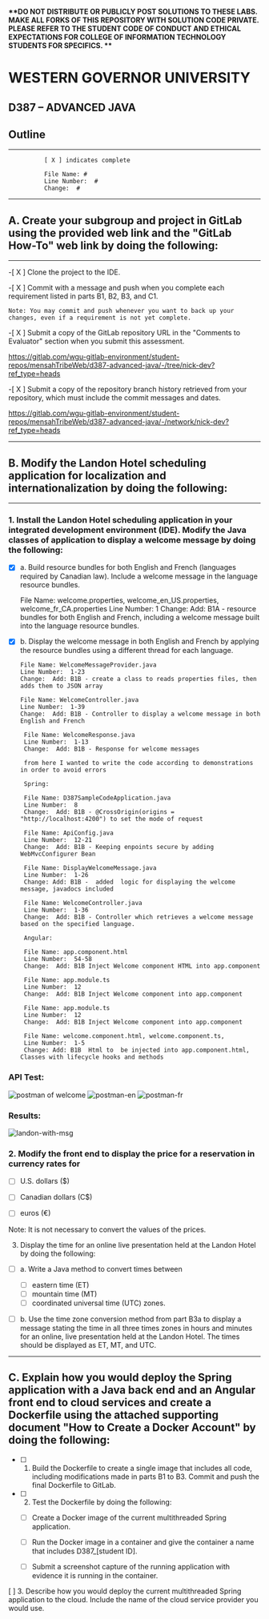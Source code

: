 <strong> **DO NOT DISTRIBUTE OR PUBLICLY POST SOLUTIONS TO THESE LABS. MAKE ALL FORKS OF THIS REPOSITORY WITH SOLUTION CODE PRIVATE. PLEASE REFER TO THE STUDENT CODE OF CONDUCT AND ETHICAL EXPECTATIONS FOR COLLEGE OF INFORMATION TECHNOLOGY STUDENTS FOR SPECIFICS. ** </strong>

# WESTERN GOVERNOR UNIVERSITY 
## D387 – ADVANCED JAVA

## Outline

<hr/>

              [ X ] indicates complete

              File Name: #
              Line Number:  #
              Change:  #

<hr/>

##  A.  Create your subgroup and project in GitLab using the provided web link and the "GitLab How-To" web link by doing the following:

<hr/>

 -[ X ]  Clone the project to the IDE.

 -[ X ]   Commit with a message and push when you complete each requirement listed in parts B1, B2, B3, and C1.


    Note: You may commit and push whenever you want to back up your changes, even if a requirement is not yet complete.


-[ X ]   Submit a copy of the GitLab repository URL in the "Comments to Evaluator" section when you submit this assessment.

https://gitlab.com/wgu-gitlab-environment/student-repos/mensahTribeWeb/d387-advanced-java/-/tree/nick-dev?ref_type=heads

-[ X ]   Submit a copy of the repository branch history retrieved from your repository, which must include the commit messages and dates.

https://gitlab.com/wgu-gitlab-environment/student-repos/mensahTribeWeb/d387-advanced-java/-/network/nick-dev?ref_type=heads

<hr/>

## B.  Modify the Landon Hotel scheduling application for localization and internationalization by doing the following:

<hr/>

### 1.   Install the Landon Hotel scheduling application in your integrated development environment (IDE). Modify the Java classes of application to display a welcome message by doing the following:



  - [X] a.  Build resource bundles for both English and French (languages required by Canadian law). Include a welcome message in the language resource bundles.
 
      File Name: welcome.properties, welcome_en_US.properties, welcome_fr_CA.properties
      Line Number:  1
      Change: Add: B1A - resource bundles for both English and French, including a welcome message built into the language resource bundles.

- [X]    b.  Display the welcome message in both English and French by applying the resource bundles using a different thread for each language.

         File Name: WelcomeMessageProvider.java
         Line Number:  1-23
         Change:  Add: B1B - create a class to reads properties files, then adds them to JSON array

         File Name: WelcomeController.java
         Line Number:  1-39
         Change:  Add: B1B - Controller to display a welcome message in both English and French 

          File Name: WelcomeResponse.java
          Line Number:  1-13
          Change:  Add: B1B - Response for welcome messages

          from here I wanted to write the code according to demonstrations in order to avoid errors
          
          Spring: 

          File Name: D387SampleCodeApplication.java
          Line Number:  8
          Change:  Add: B1B - @CrossOrigin(origins = "http://localhost:4200") to set the mode of request

          File Name: ApiConfig.java
          Line Number:  12-21
          Change:  Add: B1B - Keeping enpoints secure by adding WebMvcConfigurer Bean

          File Name: DisplayWelcomeMessage.java
          Line Number:  1-26
          Change: Add: B1B -  added  logic for displaying the welcome message, javadocs included 

          File Name: WelcomeController.java
          Line Number:  1-36
          Change:  Add: B1B - Controller which retrieves a welcome message based on the specified language. 

          Angular:

          File Name: app.component.html
          Line Number:  54-58
          Change:  Add: B1B Inject Welcome component HTML into app.component

          File Name: app.module.ts
          Line Number:  12
          Change:  Add: B1B Inject Welcome component into app.component 

          File Name: app.module.ts
          Line Number:  12
          Change:  Add: B1B Inject Welcome component into app.component

          File Name: welcome.component.html, welcome.component.ts,
          Line Number:  1-5
          Change: Add: B1B  Html to  be injected into app.component.html, Classes with lifecycle hooks and methods




### API Test:

<img src="src/main/resources/static/assets/images/readme-img/postman-welcome.png" alt="postman of welcome"/>
<img src="src/main/resources/static/assets/images/hotel/welcome/en-msg-postman.png" alt="postman-en"/>
<img src="src/main/resources/static/assets/images/hotel/welcome/fr-msg-postman.png" alt="postman-fr"/>

### Results:
<img src="src/main/resources/static/assets/images/hotel/welcome/landon-with-welcome-msg.png" alt="landon-with-msg"/>

### 2.  Modify the front end to display the price for a reservation in currency rates for 

-[ ]  U.S. dollars ($)
-[ ] Canadian dollars (C$)
-[ ] euros (€) 


Note: It is not necessary to convert the values of the prices.

3.  Display the time for an online live presentation held at the Landon Hotel by doing the following:

-[ ] a.  Write a Java method to convert times between

  -[ ] eastern time (ET)
  -[ ] mountain time (MT) 
  -[ ] coordinated universal time (UTC) zones.

-[ ] b.  Use the time zone conversion method from part B3a to display a message stating the time in all three times zones in hours and minutes for an online, live presentation held at the Landon Hotel. The times should be displayed as ET, MT, and UTC.


<hr/>

## C.  Explain how you would deploy the Spring application with a Java back end and an Angular front end to cloud services and create a Dockerfile using the attached supporting document "How to Create a Docker Account" by doing the following:

-[ ] 1. Build the Dockerfile to create a single image that includes all code, including modifications made in parts B1 to B3. Commit and push the final Dockerfile to GitLab.

-[ ] 2.  Test the Dockerfile by doing the following:

  -[ ] Create a Docker image of the current multithreaded Spring application.

  -[ ]  Run the Docker image in a container and give the container a name that includes D387_[student ID].

  -[ ] Submit a screenshot capture of the running application with evidence it is running in the container.

[  ] 3.  Describe how you would deploy the current multithreaded Spring application to the cloud. Include the name of the cloud service provider you would use.

